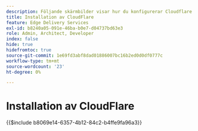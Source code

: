 ```yaml
---
description: Följande skärmbilder visar hur du konfigurerar Cloudflare för att leverera innehåll.  De grundläggande inställningarna markeras med en röd cirkel.
title: Installation av CloudFlare
feature: Edge Delivery Services
exl-id: b8240a05-091e-46ba-b0e7-d04737bd63e3
role: Admin, Architect, Developer
index: false
hide: true
hidefromtoc: true
source-git-commit: 1e69fd3abf8dad01886007bc16b2ed0d0df0777c
workflow-type: tm+mt
source-wordcount: '23'
ht-degree: 0%

---
```


# Installation av CloudFlare

{{$include b8069e14-6357-4b12-84c2-b4ffe9fa96a3}}
